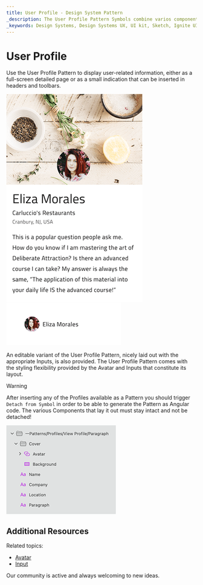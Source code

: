 ```yaml
---
title: User Profile - Design System Pattern
_description: The User Profile Pattern Symbols combine varios components that display user-related information such as name, personal traits, contact information etc. 
_keywords: Design Systems, Design Systems UX, UI kit, Sketch, Ignite UI for Angular, Sketch to Angular, Angular, Angular Design System, Export code from Sketch, Design Kits for Angular, Sketch HTML, Sketch to HTML, Sketch UI kits
---
```


# User Profile

Use the User Profile Pattern to display user-related information, either as a full-screen detailed page or as a small indication that can be inserted in headers and toolbars.

<img class="responsive-img" src="../images/profile_demo.png" srcset="../images/profile_demo@2x.png 2x" />
<img class="responsive-img" src="../images/profile_small.png" srcset="../images/profile_small@2x.png 2x" />

An editable variant of the User Profile Pattern, nicely laid out with the appropriate Inputs, is also provided. The User Profile Pattern comes with the styling flexibility provided by the Avatar and Inputs that constitute its layout.

> [!WARNING]
> After inserting any of the Profiles available as a Pattern you should trigger `Detach from Symbol` in order to be able to generate the Pattern as Angular code. The various Components that lay it out must stay intact and not be detached!

<img class="responsive-img" src="../images/profile_detach.png" srcset="../images/profile_detach@2x.png 2x" />

## Additional Resources

Related topics:

- [Avatar](../components/avatar.md)
- [Input](../components/input.md)
  <div class="divider--half"></div>

Our community is active and always welcoming to new ideas.


